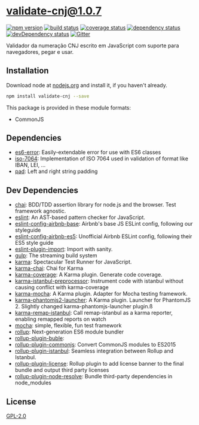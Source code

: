 # validate-cnj@1.0.7
 [![npm version](https://badge.fury.io/js/validate-cnj.svg)](https://npmjs.org/package/validate-cnj)  [![build status](https://travis-ci.org/bipbop/validate-cnj.svg)](https://travis-ci.org/bipbop/validate-cnj)  [![coverage status](https://coveralls.io/repos/bipbop/validate-cnj/badge.svg)](https://coveralls.io/github/bipbop/validate-cnj)  [![dependency status](https://david-dm.org/bipbop/validate-cnj.svg?theme=shields.io)](https://david-dm.org/bipbop/validate-cnj)  [![devDependency status](https://david-dm.org/bipbop/validate-cnj/dev-status.svg)](https://david-dm.org/bipbop/validate-cnj#info=devDependencies)  [![Gitter](https://badges.gitter.im/bipbop/validate-cnj.svg)](https://gitter.im/bipbop/validate-cnj) 

Validador da numeração CNJ escrito em JavaScript com suporte para navegadores, pegar e usar.


## Installation
Download node at [nodejs.org](http://nodejs.org) and install it, if you haven't already.

```sh
npm install validate-cnj --save
```

This package is provided in these module formats:

- CommonJS




## Dependencies

- [es6-error](https://github.com/bjyoungblood/es6-error): Easily-extendable error for use with ES6 classes
- [iso-7064](https://github.com/EDumdum/iso-7064-js): Implementation of ISO 7064 used in validation of format like IBAN, LEI, ...
- [pad](https://github.com/adaltas/node-pad): Left and right string padding


## Dev Dependencies

- [chai](https://github.com/chaijs/chai): BDD/TDD assertion library for node.js and the browser. Test framework agnostic.
- [eslint](https://github.com/eslint/eslint): An AST-based pattern checker for JavaScript.
- [eslint-config-airbnb-base](https://github.com/airbnb/javascript): Airbnb's base JS ESLint config, following our styleguide
- [eslint-config-airbnb-es5](https://github.com/1hella/eslint-config-airbnb-es5): Unofficial Airbnb ESLint config, following their ES5 style guide
- [eslint-plugin-import](https://github.com/benmosher/eslint-plugin-import): Import with sanity.
- [gulp](https://github.com/gulpjs/gulp): The streaming build system
- [karma](https://github.com/karma-runner/karma): Spectacular Test Runner for JavaScript.
- [karma-chai](https://github.com/xdissent/karma-chai): Chai for Karma
- [karma-coverage](https://github.com/karma-runner/karma-coverage): A Karma plugin. Generate code coverage.
- [karma-istanbul-preprocessor](https://github.com/textioHQ/karma-istanbul-preprocessor): Instrument code with istanbul without causing conflict with karma-coverage
- [karma-mocha](https://github.com/karma-runner/karma-mocha): A Karma plugin. Adapter for Mocha testing framework.
- [karma-phantomjs2-launcher](https://github.com/gskachkov/karma-phantomjs2-launcher): A Karma plugin. Launcher for PhantomJS 2. Slightly changed karma-phantomjs-launcher plugin.ß
- [karma-remap-istanbul](https://github.com/marcules/karma-remap-istanbul): Call remap-istanbul as a karma reporter, enabling remapped reports on watch
- [mocha](https://github.com/mochajs/mocha): simple, flexible, fun test framework
- [rollup](https://github.com/rollup/rollup): Next-generation ES6 module bundler
- [rollup-plugin-buble](): 
- [rollup-plugin-commonjs](https://github.com/rollup/rollup-plugin-commonjs): Convert CommonJS modules to ES2015
- [rollup-plugin-istanbul](https://github.com/artberri/rollup-plugin-istanbul): Seamless integration between Rollup and Istanbul.
- [rollup-plugin-license](https://github.com/mjeanroy/rollup-plugin-license): Rollup plugin to add license banner to the final bundle and output third party licenses
- [rollup-plugin-node-resolve](https://github.com/rollup/rollup-plugin-node-resolve): Bundle third-party dependencies in node_modules


## License
[GPL-2.0]()
